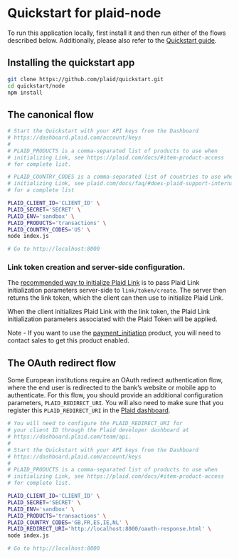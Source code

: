 # Quickstart for plaid-node

To run this application locally, first install it and then run either of the flows described below. Additionally, please also refer to the [Quickstart guide](https://plaid.com/docs/quickstart).

## Installing the quickstart app
``` bash
git clone https://github.com/plaid/quickstart.git
cd quickstart/node
npm install
```

## The canonical flow
``` bash
# Start the Quickstart with your API keys from the Dashboard
# https://dashboard.plaid.com/account/keys
#
# PLAID_PRODUCTS is a comma-separated list of products to use when
# initializing Link, see https://plaid.com/docs/#item-product-access
# for complete list.

# PLAID_COUNTRY_CODES is a comma-separated list of countries to use when
# initializing Link, see plaid.com/docs/faq/#does-plaid-support-international-bank-accounts-
# for a complete list

PLAID_CLIENT_ID='CLIENT_ID' \
PLAID_SECRET='SECRET' \
PLAID_ENV='sandbox' \
PLAID_PRODUCTS='transactions' \
PLAID_COUNTRY_CODES='US' \
node index.js

# Go to http://localhost:8000
```

### Link token creation and server-side configuration.
The [recommended way to initialize Plaid Link](https://plaid.com/docs/#create-link-token) is to pass Plaid Link initialization
parameters server-side to `link/token/create`. The server then returns the link token,
which the client can then use to initialize Plaid Link.

When the client initializes Plaid Link with the link token, the Plaid Link
initialization parameters associated with the Plaid Token will be applied.

Note - If you want to use the [payment_initiation][payment-initiation] product, you
will need to contact sales to get this product enabled.

## The OAuth redirect flow
Some European institutions require an OAuth redirect authentication flow, where the end user is redirected to the bank’s website or mobile app to authenticate. For this flow, you should provide an additional configuration parameters, `PLAID_REDIRECT_URI`. You will also need to make sure that you register
this `PLAID_REDIRECT_URI` in the [Plaid dashboard][dashboard-api-section].

``` bash
# You will need to configure the PLAID_REDIRECT_URI for
# your client ID through the Plaid developer dashboard at
# https://dashboard.plaid.com/team/api.
#
# Start the Quickstart with your API keys from the Dashboard
# https://dashboard.plaid.com/account/keys
#
# PLAID_PRODUCTS is a comma-separated list of products to use when
# initializing Link, see https://plaid.com/docs/#item-product-access
# for complete list.

PLAID_CLIENT_ID='CLIENT_ID' \
PLAID_SECRET='SECRET' \
PLAID_ENV='sandbox' \
PLAID_PRODUCTS='transactions' \
PLAID_COUNTRY_CODES='GB,FR,ES,IE,NL' \
PLAID_REDIRECT_URI='http://localhost:8000/oauth-response.html' \
node index.js

# Go to http://localhost:8000
```

[dashboard-api-section]: https://dashboard.plaid.com/team/api
[payment-initiation]: https://plaid.com/docs/#payment-initiation
